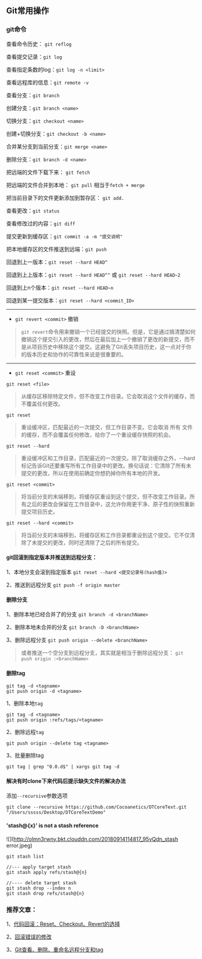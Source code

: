 ## Git常用操作

### git命令

查看命令历史： `git reflog`


查看提交记录：`git log`


查看指定条数的log：`git log -n <limit>`


查看远程库的信息：`git remote -v`


查看分支：`git branch`


创建分支：`git branch <name>`


切换分支：`git checkout <name>`


创建+切换分支：`git checkout -b <name>`


合并某分支到当前分支：`git merge <name>`


删除分支：`git branch -d <name>`


把远端的文件下载下来： `git fetch`


把远端的文件合并到本地： `git pull`  相当于`fetch + merge`


把当前目录下的文件更新添加到暂存区： `git add.`


查看更改：`git status`


查看修改过的内容：`git diff`


提交更新到缓存区：`git commit -a -m "提交说明"`


把本地缓存区的文件推送到远端：`git push`


回退到上一版本：`git reset --hard HEAD^`


回退到上上版本：`git reset --hard HEAD^^` 或 `git reset --hard HEAD~2`


回退到上n个版本：`git reset --hard HEAD~n`


回退到某一提交版本：`git reset --hard <commit_ID>`

------
+ `git revert <commit>`   撤销

> `git revert`命令用来撤销一个已经提交的快照。但是，它是通过搞清楚如何撤销这个提交引入的更改，然后在最后加上一个撤销了更改的新提交，而不是从项目历史中移除这个提交。这避免了Git丢失项目历史，这一点对于你的版本历史和协作的可靠性来说是很重要的。

------
+ `git reset <commit>`    重设

`git reset <file>`
> 从缓存区移除特定文件，但不改变工作目录。它会取消这个文件的缓存，而不覆盖任何更改。

`git reset`
> 重设缓冲区，匹配最近的一次提交，但工作目录不变。它会取消 所有 文件的缓存，而不会覆盖任何修改，给你了一个重设缓存快照的机会。

`git reset --hard`
> 重设缓冲区和工作目录，匹配最近的一次提交。除了取消缓存之外，--hard 标记告诉Git还要重写所有工作目录中的更改。换句话说：它清除了所有未提交的更改，所以在使用前确定你想扔掉你所有本地的开发。

`git reset <commit>`
> 将当前分支的末端移到<commit>，将缓存区重设到这个提交，但不改变工作目录。所有<commit>之后的更改会保留在工作目录中，这允许你用更干净、原子性的快照重新提交项目历史。

`git reset --hard <commit>`
> 将当前分支的末端移到<commit>，将缓存区和工作目录都重设到这个提交。它不仅清除了未提交的更改，同时还清除了<commit>之后的所有提交。

#### git回滚到指定版本并推送到远程分支：
1、本地分支会滚到指定版本
	`git reset --hard <提交记录号(hash值)>`


2、推送到远程分支
	`git push -f origin master`
	
#### 删除分支
1、删除本地已经合并了的分支
	`git branch -d <branchName>`


2、删除本地未合并的分支
	`git branch -D <branchName>`


3、删除远程分支
	`git push origin --delete <branchName>`
	
> 或者推送一个空分支到远程分支，其实就是相当于删除远程分支：
	`git push origin :<branchName>`

#### 删除tag

```git
git tag -d <tagname>
git push origin -d <tagname>
```

1、删除本地`tag`

```
git tag -d <tagname>
git push origin :refs/tags/<tagname>
```
2、删除远程`tag`

```
git push origin --delete tag <tagname>
```

3、批量删除tag

```
git tag | grep "0.0.d$" | xargs git tag -d
```
	
#### 解决有时clone下来代码后提示缺失文件的解决办法

添加`--recursive`参数选项

```git
git clone --recursive https://github.com/Cocoanetics/DTCoreText.git "/Users/sssss/Desktop/DTCoreTextDemo"
```

#### 'stash@{x}' is not a stash reference

![](http://olmn3rwny.bkt.clouddn.com/20180914114817_95vQdn_stash error.jpeg)

```git 
git stash list

//--- apply target stash
git stash apply refs/stash@{n} 

//---- delete target stash
git stash drop --index n
git stash drop refs/stash@{n}
```


### 推荐文章：
1、[代码回滚：Reset、Checkout、Revert的选择](https://github.com/geeeeeeeeek/git-recipes/wiki/5.2-%E4%BB%A3%E7%A0%81%E5%9B%9E%E6%BB%9A%EF%BC%9AReset%E3%80%81Checkout%E3%80%81Revert%E7%9A%84%E9%80%89%E6%8B%A9)

2、[回滚错误的修改](https://github.com/geeeeeeeeek/git-recipes/wiki/2.6-%E5%9B%9E%E6%BB%9A%E9%94%99%E8%AF%AF%E7%9A%84%E4%BF%AE%E6%94%B9)

3、[Git查看、删除、重命名远程分支和tag](http://zengrong.net/post/1746.htm)







